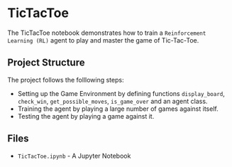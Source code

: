 # TicTacToe

The TicTacToe notebook demonstrates how to train a `Reinforcement Learning (RL)` agent to play and master the game of Tic-Tac-Toe.

## Project Structure
The project follows the folllowing steps:
- Setting up the Game Environment by defining functions `display_board`, `check_win`, `get_possible_moves`, `is_game_over` and an agent class.
- Training the agent by playing a large number of games against itself.
- Testing the agent by playing a game against it.

## Files

- `TicTacToe.ipynb` - A Jupyter Notebook
